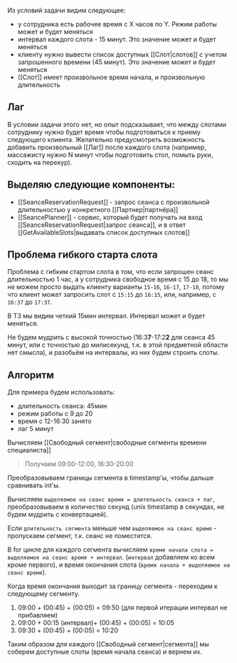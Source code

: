 Из условий задачи видим следующее:
- у сотрудника есть рабочее время с X часов по Y. Режим работы может и будет меняться
- интервал каждого слота - 15 минут. Это значение может и будет меняться
- клиенту нужно вывести список доступных [[Слот|слотов]] с учетом запрошенного времени (45 минут). Это значение может и будет меняться
- [[Слот]] имеет произвольное время начала, и произвольную длительность
## Лаг

В условии задачи этого нет, но опыт подсказывает, что между слотами сотруднику нужно будет время чтобы подготовиться к приему следующего клиента. Желательно предусмотреть возможность добавить произвольный [[Лаг]] после каждого слота (например, массажисту нужно N минут чтобы подготовить стол, помыть руки, сходить на перекур).
## Выделяю следующие компоненты:
- [[SeanceReservationRequest]] - запрос сеанса с произвольной длительностью у конкретного [[Партнер|партнёра]]
- [[SeancePlanner]] - сервис, который будет получать на вход [[SeanceReservationRequest|запрос сеанса]], и в ответ [[GetAvailableSlots|выдавать список доступных слотов]]
## Проблема гибкого старта слота
Проблема с гибким стартом слота в том, что если запрошен сеанс длительностью 1 час, а у сотрудника свободное время с 15 до 18, то мы не можем просто выдать клиенту варианты `15-16`, `16-17`, `17-18`, потому что клиент может запросить слот с `15:15` до `16:15`, или, например, с `16:37` до `17:37`.

В ТЗ мы видим четкий 15мин интервал. Интервал может и будет меняться.

Не будем мудрить с высокой точностью (16:3**7**-17:2**2** для сеанса 45 минут, или с точностью до милисекунд, т.к. в этой предметной области нет смысла), и разобьём на интервалы, из них будем строить слоты.
## Алгоритм

Для примера будем использовать:
- длительность сеанса: 45мин
- режим работы с 9 до 20
- время с 12-16:30 занято 
- лаг 5 минут

Вычисляем [[Свободный сегмент|свободные сегменты времени специалиста]]
> Получаем 09:00-12:00, 16:30-20:00

Преобразовываем границы сегмента в timestamp'ы, чтобы дальше сравнивать int'ы.

Вычисляем `выделяемое на сеанс время = длительность сеанса + лаг`, преобразовываем в количество секунд (unix timestamp в секундах, не будем мудрить с конвертацией).

Если `длительность сегмента` меньше чем `выделяемое на сеанс время` - пропускаем сегмент, т.к. сеанс не поместится.

В for цикле для каждого сегмента вычисляем `время начала слота = выделяемое на сеанс время + интервал`. (`интервал` добавляем ко всем кроме первого), и время окончания слота (`время начала + выделяемое на сеанс время`).

Когда время окончания выходит за границу сегмента - переходим к следующему сегменту.  

1. 09:00 + (00:45) + (00:05) = 09:50 (для первой итерации интервал не прибавляем)
2. 09:00 + 00:15 (интервал)+ (00:45) + (00:05) = 10:05
3. 09:30 + (00:45) + (00:05) = 10:20

Таким образом для каждого [[Свободный сегмент|сегмента]] мы соберем доступные слоты (время начала сеанса) и вернем их.
